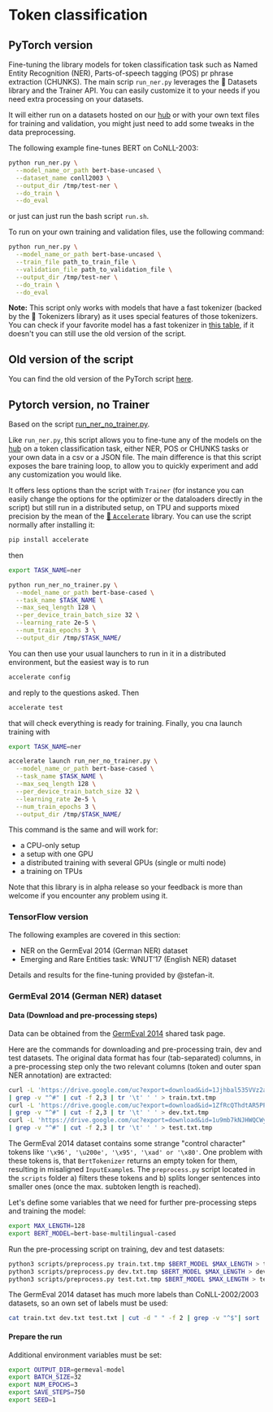 <!---
Copyright 2020 The HuggingFace Team. All rights reserved.

Licensed under the Apache License, Version 2.0 (the "License");
you may not use this file except in compliance with the License.
You may obtain a copy of the License at

    http://www.apache.org/licenses/LICENSE-2.0

Unless required by applicable law or agreed to in writing, software
distributed under the License is distributed on an "AS IS" BASIS,
WITHOUT WARRANTIES OR CONDITIONS OF ANY KIND, either express or implied.
See the License for the specific language governing permissions and
limitations under the License.
-->

# Token classification

## PyTorch version

Fine-tuning the library models for token classification task such as Named Entity Recognition (NER), Parts-of-speech
tagging (POS) pr phrase extraction (CHUNKS). The main scrip `run_ner.py` leverages the 🤗 Datasets library and the Trainer API. You can easily
customize it to your needs if you need extra processing on your datasets.

It will either run on a datasets hosted on our [hub](https://huggingface.co/datasets) or with your own text files for
training and validation, you might just need to add some tweaks in the data preprocessing.

The following example fine-tunes BERT on CoNLL-2003:

```bash
python run_ner.py \
  --model_name_or_path bert-base-uncased \
  --dataset_name conll2003 \
  --output_dir /tmp/test-ner \
  --do_train \
  --do_eval
```

or just can just run the bash script `run.sh`.

To run on your own training and validation files, use the following command:

```bash
python run_ner.py \
  --model_name_or_path bert-base-uncased \
  --train_file path_to_train_file \
  --validation_file path_to_validation_file \
  --output_dir /tmp/test-ner \
  --do_train \
  --do_eval
```

**Note:** This script only works with models that have a fast tokenizer (backed by the 🤗 Tokenizers library) as it
uses special features of those tokenizers. You can check if your favorite model has a fast tokenizer in
[this table](https://huggingface.co/transformers/index.html#bigtable), if it doesn't you can still use the old version
of the script.

## Old version of the script

You can find the old version of the PyTorch script [here](https://github.com/huggingface/transformers/blob/master/examples/legacy/token-classification/run_ner.py).

## Pytorch version, no Trainer

Based on the script [run_ner_no_trainer.py](https://github.com/huggingface/transformers/blob/master/examples/token-classification/run_ner_no_trainer.py).

Like `run_ner.py`, this script allows you to fine-tune any of the models on the [hub](https://huggingface.co/models) on a
token classification task, either NER, POS or CHUNKS tasks or your own data in a csv or a JSON file. The main difference is that this
script exposes the bare training loop, to allow you to quickly experiment and add any customization you would like.

It offers less options than the script with `Trainer` (for instance you can easily change the options for the optimizer
or the dataloaders directly in the script) but still run in a distributed setup, on TPU and supports mixed precision by
the mean of the [🤗 `Accelerate`](https://github.com/huggingface/accelerate) library. You can use the script normally
after installing it:

```bash
pip install accelerate
```

then

```bash
export TASK_NAME=ner

python run_ner_no_trainer.py \
  --model_name_or_path bert-base-cased \
  --task_name $TASK_NAME \
  --max_seq_length 128 \
  --per_device_train_batch_size 32 \
  --learning_rate 2e-5 \
  --num_train_epochs 3 \
  --output_dir /tmp/$TASK_NAME/
```

You can then use your usual launchers to run in it in a distributed environment, but the easiest way is to run

```bash
accelerate config
```

and reply to the questions asked. Then

```bash
accelerate test
```

that will check everything is ready for training. Finally, you cna launch training with

```bash
export TASK_NAME=ner

accelerate launch run_ner_no_trainer.py \
  --model_name_or_path bert-base-cased \
  --task_name $TASK_NAME \
  --max_seq_length 128 \
  --per_device_train_batch_size 32 \
  --learning_rate 2e-5 \
  --num_train_epochs 3 \
  --output_dir /tmp/$TASK_NAME/
```

This command is the same and will work for:

- a CPU-only setup
- a setup with one GPU
- a distributed training with several GPUs (single or multi node)
- a training on TPUs

Note that this library is in alpha release so your feedback is more than welcome if you encounter any problem using it.

### TensorFlow version

The following examples are covered in this section:

* NER on the GermEval 2014 (German NER) dataset
* Emerging and Rare Entities task: WNUT’17 (English NER) dataset

Details and results for the fine-tuning provided by @stefan-it.

### GermEval 2014 (German NER) dataset

#### Data (Download and pre-processing steps)

Data can be obtained from the [GermEval 2014](https://sites.google.com/site/germeval2014ner/data) shared task page.

Here are the commands for downloading and pre-processing train, dev and test datasets. The original data format has four (tab-separated) columns, in a pre-processing step only the two relevant columns (token and outer span NER annotation) are extracted:

```bash
curl -L 'https://drive.google.com/uc?export=download&id=1Jjhbal535VVz2ap4v4r_rN1UEHTdLK5P' \
| grep -v "^#" | cut -f 2,3 | tr '\t' ' ' > train.txt.tmp
curl -L 'https://drive.google.com/uc?export=download&id=1ZfRcQThdtAR5PPRjIDtrVP7BtXSCUBbm' \
| grep -v "^#" | cut -f 2,3 | tr '\t' ' ' > dev.txt.tmp
curl -L 'https://drive.google.com/uc?export=download&id=1u9mb7kNJHWQCWyweMDRMuTFoOHOfeBTH' \
| grep -v "^#" | cut -f 2,3 | tr '\t' ' ' > test.txt.tmp
```

The GermEval 2014 dataset contains some strange "control character" tokens like `'\x96', '\u200e', '\x95', '\xad' or '\x80'`.
One problem with these tokens is, that `BertTokenizer` returns an empty token for them, resulting in misaligned `InputExample`s.
The `preprocess.py` script located in the `scripts` folder a) filters these tokens and b) splits longer sentences into smaller ones (once the max. subtoken length is reached).

Let's define some variables that we need for further pre-processing steps and training the model:

```bash
export MAX_LENGTH=128
export BERT_MODEL=bert-base-multilingual-cased
```

Run the pre-processing script on training, dev and test datasets:

```bash
python3 scripts/preprocess.py train.txt.tmp $BERT_MODEL $MAX_LENGTH > train.txt
python3 scripts/preprocess.py dev.txt.tmp $BERT_MODEL $MAX_LENGTH > dev.txt
python3 scripts/preprocess.py test.txt.tmp $BERT_MODEL $MAX_LENGTH > test.txt
```

The GermEval 2014 dataset has much more labels than CoNLL-2002/2003 datasets, so an own set of labels must be used:

```bash
cat train.txt dev.txt test.txt | cut -d " " -f 2 | grep -v "^$"| sort | uniq > labels.txt
```

#### Prepare the run

Additional environment variables must be set:

```bash
export OUTPUT_DIR=germeval-model
export BATCH_SIZE=32
export NUM_EPOCHS=3
export SAVE_STEPS=750
export SEED=1
```
